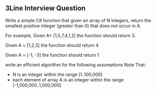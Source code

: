 ## 3Line Interview Question

Write a simple C# function that given an array of N integers, return the smallest positive integer 
(greater than 0) that does not occur in A.

For example, 
Given A= [1,5,7,4,1,2] the function should return 3.

Given A = [1,2,3] the function should return 4 

Given A = [-1, -3] the function should return 1 

write an efficient algorithm for the following assumptions 
Note That:
- N is an integer within the range [1..100,000] 
- each element of array A is an integer within the range [-1,000,000..1,000,000] 
